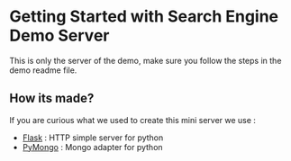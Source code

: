 # Getting Started with Search Engine Demo Server

This is only the server of the demo, make sure you follow the steps in the demo readme file.

## How its made?

If you are curious what we used to create this mini server we use :

- [Flask](https://flask.palletsprojects.com/en/2.2.x/) : HTTP simple server for python
- [PyMongo](https://pymongo.readthedocs.io/en/stable/) : Mongo adapter for python
